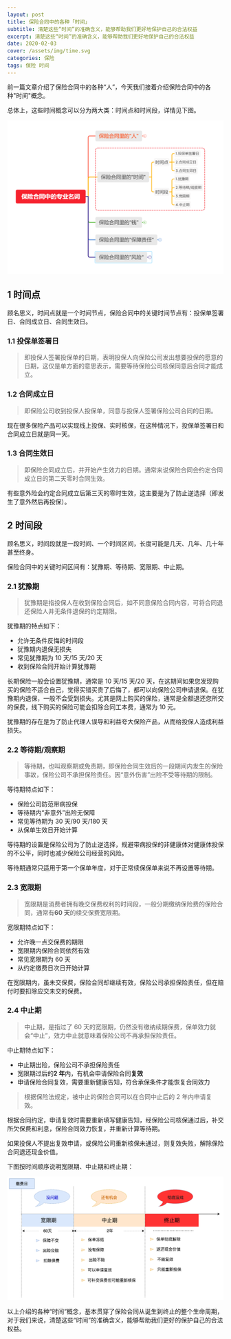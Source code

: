 ```yaml
---
layout: post
title: 保险合同中的各种「时间」
subtitle: 清楚这些“时间”的准确含义，能够帮助我们更好地保护自己的合法权益
excerpt: 清楚这些“时间”的准确含义，能够帮助我们更好地保护自己的合法权益
date: 2020-02-03
cover: /assets/img/time.svg
categories: 保险
tags: 保险 时间
---
```


前一篇文章介绍了保险合同中的各种“人”，今天我们接着介绍保险合同中的各种"时间"概念。

总体上，这些时间概念可以分为两大类：时间点和时间段，详情见下图。

![](/assets/post_img/time.png)

## 1 时间点

顾名思义，时间点就是一个时间节点，保险合同中的关键时间节点有：投保单签署日、合同成立日、合同生效日。

### 1.1 投保单签署日

> 即投保人签署投保单的日期，表明投保人向保险公司发出想要投保的愿意的日期，这仅是单方面的意思表示，需要等待保险公司核保同意后合同才能成立。

### 1.2 合同成立日

> 即保险公司收到投保人投保单，同意与投保人签署保险公司合同的日期。

现在很多保险产品可以实现线上投保、实时核保，在这种情况下，投保单签署日和合同成立日就是同一天。

### 1.3 合同生效日

> 即保险合同成立后，并开始产生效力的日期。通常来说保险合同会约定合同成立日的第二天零时合同生效。

有些意外险会约定合同成立后第三天的零时生效，这主要是为了防止逆选择（即发生了意外然后再投保）。

## 2 时间段

顾名思义，时间段就是一段时间、一个时间区间，长度可能是几天、几年、几十年甚至终身。

保险合同中的关键时间区间有：犹豫期、等待期、宽限期、中止期。

### 2.1 犹豫期

> 犹豫期是指投保人在收到保险合同后，如不同意保险合同内容，可将合同退还保险人并无条件退保的约定期限。

犹豫期的特点如下：

- 允许无条件反悔的时间段
- 犹豫期内退保无损失
- 常见犹豫期为 10 天/15 天/20 天
- 收到保险合同开始计算犹豫期

长期保险一般会设置犹豫期，通常是 10 天/15 天/20 天，在这期间如果您发现购买的保险不适合自己，觉得买错买贵了后悔了，都可以向保险公司申请退保。在犹豫期内退保，一般不会受到损失。尤其是网上购买的保险，通常是全额退还您所交的保费，线下购买的保险可能会扣除合同工本费，通常为 10 元。

犹豫期的存在是为了防止代理人误导和利益夸大保险产品，从而给投保人造成利益损失。

### 2.2 等待期/观察期

> 等待期，也叫观察期或免责期，即保险合同生效后的一段期间内发生的保险事故，保险公司不承担保险责任。因“意外伤害”出险不受等待期的限制。

等待期特点如下：

- 保险公司防范带病投保
- 等待期内“非意外”出险无保障
- 常见等待期为 30 天/90 天/180 天
- 从保单生效日开始计算

等待期的设置是保险公司为了防止逆选择，规避带病投保的非健康体对健康体投保的不公平，同时也减少保险公司经营的风险。

等待期通常只适用于第一个保单年度，对于正常续保保单来说不再设置等待期。

### 2.3 宽限期

> 宽限期是消费者拥有晚交保费权利的时间段，一般分期缴纳保险费的保险合同，通常有**60 天**的续交保费宽限期。

宽限期特点如下：

- 允许晚一点交保费的期限
- 宽限期内保险合同依然有效
- 常见宽限期为 60 天
- 从约定缴费日次日开始计算

在宽限期内，虽未交保费，保险合同却继续有效，保险公司承担保险责任，但在赔付时要扣除应交未交的保费。

### 2.4 中止期

> 中止期，是指过了 60 天的宽限期，仍然没有缴纳续期保费，保单效力就会“中止”，效力中止就意味着保险公司不再承担保险责任。

中止期特点如下：

- 中止期出险，保险公司不承担保险责任
- 宽限期过后的**2 年**内，有机会申请保险合同**复效**
- 申请保险合同复效，需要重新健康告知，符合承保条件才能恢复合同效力

> 根据保险法规定，被中止的保险合同可以在合同中止后的 2 年内申请复效。

根据合同约定，申请复效时需要重新填写健康告知，经保险公司核保通过后，补交所欠保费和利息，保险合同效力恢复，并重新计算等待期。

如果投保人不提出复效申请，或保险公司重新核保未通过，则复效失败，解除保险合同退还现金价值。

下图按时间顺序说明宽限期、中止期和终止期：

![](/assets/post_img/timetree.png)

以上介绍的各种“时间”概念，基本贯穿了保险合同从诞生到终止的整个生命周期，对于我们来说，清楚这些“时间”的准确含义，能够帮助我们更好的保护自己的合法权益。
